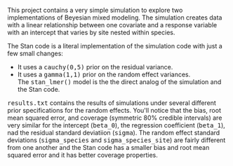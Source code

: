 This project contains a very simple simulation to explore two implementations
of Beyesian mixed modeling. The simulation creates data with a linear
relationship between one covariate and a response variable with an intercept
that varies by site nested within species.

The Stan code is a literal implementation of the simulation code with just a
few small changes:
<ul>
<li>It uses a <tt>cauchy(0,5)</tt> prior on the residual variance.</li>
<li>It uses a <tt>gamma(1,1)</tt> prior on the random effect variances.</li>
The <tt>stan_lmer()</tt> model is the the direct analog of the simulation and
the Stan code.
</ul>

<tt>results.txt</tt> contains the results of simulations under several
different prior specifications for the random effects. You'll notice
that the bias, root mean squared error, and coverage (symmetric 80%
credible intervals) are very similar for the intercept
(<tt>beta_0</tt>), the regression coefficient (<tt>beta_1</tt>), nad
the residual standard deviatiion (<tt>sigma</tt>). The random effect
standard deviations (<tt>sigma_species</tt> and
<tt>sigma_species_site</tt>) are fairly different from one another and
the Stan code has a smaller bias and root mean squared error and it
has better coverage properties.
